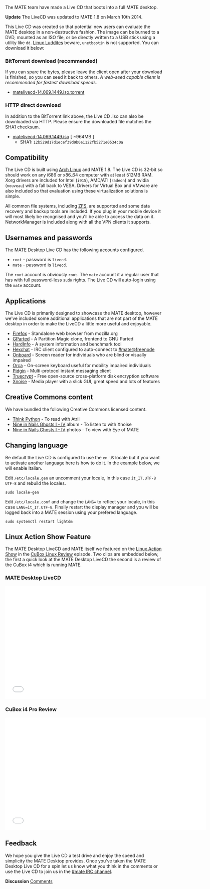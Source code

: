 <!-- 
.. link: 
.. description: 
.. tags: LiveCD,Arch Linux,News
.. date: 2014/01/30 00:17:32
.. title: MATE desktop Live CD
.. slug: 2014-01-30-mate-desktop-live-cd
.. author: Martin Wimpress
-->

The MATE team have made a Live CD that boots into a full MATE desktop.

<div class="alert alert-info"><strong>Update</strong> The LiveCD was updated to MATE 1.8 on March 10th 2014.</div>

This Live CD was created so that potential new users can evaluate the MATE 
desktop in a non-destructive fashion. The image can be burned to a DVD, 
mounted as an ISO file, or be directly written to a USB stick using a utility 
like `dd`. [Linux Luddites](http://linuxluddites.com/) beware, `unetbootin` is
not supported. You can download it below:

### BitTorrent download (recommended)

If you can spare the bytes, please leave the client open after your download 
is finished, so you can seed it back to others. *A web-seed capable client is 
recommended for fastest download speeds.*

  * [matelivecd-14.069.1449.iso.torrent](http://repo.mate-desktop.org/livecd/matelivecd-14.069.1449.iso.torrent)

### HTTP direct download

In addition to the BitTorrent link above, the Live CD .iso can also be
downloaded via HTTP. Please ensure the downloaded file matches the SHA1
checksum.

  * [matelivecd-14.069.1449.iso](http://repo.mate-desktop.org/livecd/matelivecd-14.069.1449.iso) [ ~964MB ]
    * SHA1: `12b529d17d1ecef39d9b0e1122fb5271e0534c0a`

## Compatibility

The Live CD is built using [Arch Linux](http://www.archlinux.org) and MATE 
1.8. The Live CD is 32-bit so should work on any i686 or x86_64 computer
with at least 512MB RAM. Xorg drivers are included for Intel (`i915`),
AMD/ATI (`radeon`) and nvidia (`nouveau`) with a fall back to VESA.
Drivers for Virtual Box and VMware are also included so that evaluation
using these virtualization solutions is simple.

All common file systems, including [ZFS](http://open-zfs.org), are supported 
and some data recovery and backup tools are included. If you plug in your 
mobile device it will most likely be recognised and you'll be able to access 
the data on it. NetworkManager is included along with all the VPN clients it 
supports.

## Usernames and passwords

The MATE Desktop Live CD has the following accounts configured.

  * `root` - password is `livecd`.
  * `mate` - password is `livecd`.

The `root` account is obviously `root`. The `mate` account it a regular user 
that has with full password-less `sudo` rights. The Live CD will auto-login 
using the `mate` account.

## Applications

The Live CD is primarily designed to showcase the MATE desktop, however we've 
included some additional applications that are not part of the MATE desktop in 
order to make the LiveCD a little more useful and enjoyable.

  * [Firefox](https://www.mozilla.org/firefox/)   - Standalone web browser from mozilla.org
  * [GParted](http://gparted.sourceforge.net)   - A Partition Magic clone, frontend to GNU Parted
  * [HardInfo](http://hardinfo.berlios.de/wiki/index.php/Main_Page)  - A system information and benchmark tool
  * [Hexchat](http://hexchat.github.io/)   - IRC client configured to auto-connect to [#mate@freenode](https://webchat.freenode.net/?channels=#mate)
  * [Onboard](http://www.gnome.org/projects/orca)      - Screen reader for individuals who are blind or visually impaired  
  * [Orca](http://www.gnome.org/projects/orca)      - On-screen keyboard useful for mobility impaired individuals
  * [Pidgin](http://pidgin.im/)    - Multi-protocol instant messaging client
  * [Truecrypt](http://www.truecrypt.org/) - Free open-source cross-platform disk encryption software
  * [Xnoise](http://www.xnoise-media-player.com/)    - Media player with a slick GUI, great speed and lots of features

## Creative Commons content

We have bundled the following Creative Commons licensed content.

  * [Think Python](http://www.greenteapress.com/thinkpython/)                        - To read with Atril
  * [Nine in Nails Ghosts I - IV](http://ghosts.nin.com/main/home) album   - To listen to with Xnoise
  * [Nine in Nails Ghosts I - IV](http://ghosts.nin.com/main/home) photos  - To view with Eye of MATE

## Changing language

Be default the Live CD is configured to use the `en_US` locale but if you want 
to activate another language here is how to do it. In the example below, we 
will enable Italian.

Edit `/etc/locale.gen` an uncomment your locale, in this case `it_IT.UTF-8 UTF-8`
and rebuild the locales.

    sudo locale-gen

Edit `/etc/locale.conf` and change the `LANG=` to reflect your locale, in this 
case `LANG=it_IT.UTF-8`. Finally restart the display manager and you will be 
logged back into a MATE session using your prefered language.

    sudo systemctl restart lightdm

## Linux Action Show Feature

The MATE Desktop LiveCD and MATE itself we featured on the [Linux Action 
Show](http://www.jupiterbroadcasting.com/show/linuxactionshow/) in the [CuBox 
Linux Review](http://www.jupiterbroadcasting.com/50842/cubox-linux-review-las-s30e08/) 
episode. Two clips are embedded below, the first a quick look at the MATE 
Desktop LiveCD the second is a review of the CuBox i4 which is running MATE.

### MATE Desktop LiveCD

<iframe width="640" height="360" src="//www.youtube.com/embed/y4OpjoJiAGE?start=608" frameborder="0" allowfullscreen></iframe>

### CuBox i4 Pro Review

<iframe width="640" height="360" src="//www.youtube.com/embed/y4OpjoJiAGE?start=1925" frameborder="0" allowfullscreen></iframe>

## Feedback

We hope you give the Live CD a test drive and enjoy the speed and simplicity 
the MATE Desktop provides. Once you've taken the MATE Desktop Live CD for a 
spin let us know what you think in the comments or use the Live CD to join us 
in the [#mate IRC channel](https://webchat.freenode.net/?channels=#mate).

<div class="alert alert-success">
<strong>Discussion</strong> <a href="http://forums.mate-desktop.org/viewtopic.php?f=20&t=2917" class="alert-link">Comments</a>
</div>
